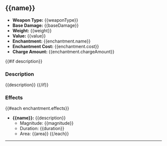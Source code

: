 ## {{name}}

- **Weapon Type:** {{weaponType}}
- **Base Damage:** {{baseDamage}}
- **Weight:** {{weight}}
- **Value:** {{value}}
- **Enchantment:** {{enchantment.name}}
- **Enchantment Cost:** {{enchantment.cost}}
- **Charge Amount:** {{enchantment.chargeAmount}}

{{#if description}}

### Description

{{description}}
{{/if}}

### Effects

{{#each enchantment.effects}}

- **{{name}}:** {{description}}
  - Magnitude: {{magnitude}}
  - Duration: {{duration}}
  - Area: {{area}}
    {{/each}}

---
